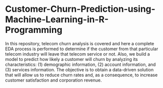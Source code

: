 # Customer-Churn-Prediction-using-Machine-Learning-in-R-Programming
In this repository, telecom churn analysis is covered and here a complete EDA process is performed to determine if the customer from that particular telecom industry will leave that telecom service or not. Also, we build a model to predict how likely a customer will churn by analyzing its characteristics: (1) demographic information, (2) account information, and (3) services information. The objective is to obtain a data-driven solution that will allow us to reduce churn rates and, as a consequence, to increase customer satisfaction and corporation revenue.
